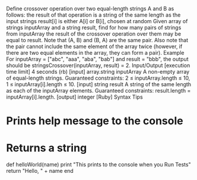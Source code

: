 Define crossover operation over two equal-length strings A and B as follows:
the result of that operation is a string of the same length as the input strings
result[i] is either A[i] or B[i], chosen at random
Given array of strings inputArray and a string result, find for how many pairs of strings from inputArray the result of the crossover operation over them may be equal to result.
Note that (A, B) and (B, A) are the same pair. Also note that the pair cannot include the same element of the array twice (however, if there are two equal elements in the array, they can form a pair).
Example
For inputArray = ["abc", "aaa", "aba", "bab"] and result = "bbb", the output should be
stringsCrossover(inputArray, result) = 2.
Input/Output
[execution time limit] 4 seconds (rb)
[input] array.string inputArray
A non-empty array of equal-length strings.
Guaranteed constraints:
2 ≤ inputArray.length ≤ 10,
1 ≤ inputArray[i].length ≤ 10.
[input] string result
A string of the same length as each of the inputArray elements.
Guaranteed constraints:
result.length = inputArray[i].length.
[output] integer
[Ruby] Syntax Tips
# Prints help message to the console
# Returns a string
def helloWorld(name)
    print "This prints to the console when you Run Tests"
    return "Hello, " + name
end
